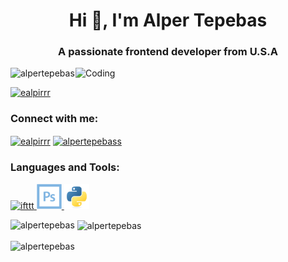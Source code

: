 <h1 align="center">Hi 👋, I'm Alper Tepebas</h1>
<h3 align="center">A passionate frontend developer from U.S.A</h3>
<img align="right" alt="Coding" width="400" src="https://media3.giphy.com/media/zOvBKUUEERdNm/giphy.gif?cid=790b76111f61f758d7a149acb5b96e677673a34bd168bebb&rid=giphy.gif&ct=g">

<p align="left"> <img src="https://komarev.com/ghpvc/?username=alpertepebas&label=Profile%20views&color=0e75b6&style=flat" alt="alpertepebas" /> </p>

<p align="left"> <a href="https://twitter.com/ealpirrr" target="blank"><img src="https://img.shields.io/twitter/follow/ealpirrr?logo=twitter&style=for-the-badge" alt="ealpirrr" /></a> </p>



<h3 align="left">Connect with me:</h3>
<p align="left">
<a href="https://twitter.com/ealpirrr" target="blank"><img align="center" src="https://raw.githubusercontent.com/rahuldkjain/github-profile-readme-generator/master/src/images/icons/Social/twitter.svg" alt="ealpirrr" height="30" width="40" /></a>
<a href="https://instagram.com/alpertepebass" target="blank"><img align="center" src="https://raw.githubusercontent.com/rahuldkjain/github-profile-readme-generator/master/src/images/icons/Social/instagram.svg" alt="alpertepebass" height="30" width="40" /></a>
</p>

<h3 align="left">Languages and Tools:</h3>
<p align="left"> <a href="https://ifttt.com/" target="_blank" rel="noreferrer"> <img src="https://www.vectorlogo.zone/logos/ifttt/ifttt-ar21.svg" alt="ifttt" width="40" height="40"/> </a> <a href="https://www.photoshop.com/en" target="_blank" rel="noreferrer"> <img src="https://raw.githubusercontent.com/devicons/devicon/master/icons/photoshop/photoshop-line.svg" alt="photoshop" width="40" height="40"/> </a> <a href="https://www.python.org" target="_blank" rel="noreferrer"> <img src="https://raw.githubusercontent.com/devicons/devicon/master/icons/python/python-original.svg" alt="python" width="40" height="40"/> </a> </p>

<p><img align="left" src="https://github-readme-stats.vercel.app/api/top-langs?username=alpertepebas&show_icons=true&locale=en&layout=compact" alt="alpertepebas" /></p>

<p>&nbsp;<img align="center" src="https://github-readme-stats.vercel.app/api?username=alpertepebas&show_icons=true&locale=en" alt="alpertepebas" /></p>

<p><img align="center" src="https://github-readme-streak-stats.herokuapp.com/?user=alpertepebas&" alt="alpertepebas" /></p>
